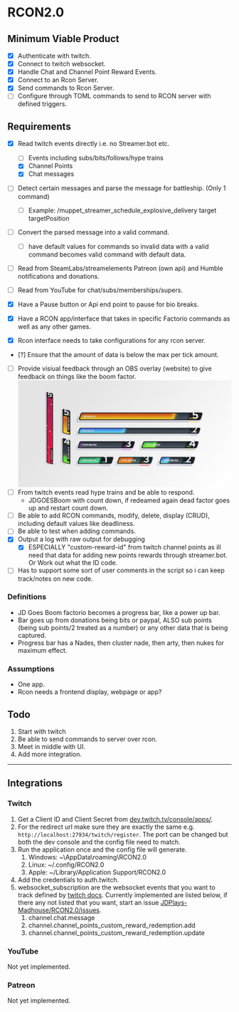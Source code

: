 # RCON2.0

## Minimum Viable Product

- [x] Authenticate with twitch.
- [x] Connect to twitch websocket.
- [x] Handle Chat and Channel Point Reward Events.
- [x] Connect to an Rcon Server.
- [x] Send commands to Rcon Server.
- [ ] Configure through TOML commands to send to RCON server with defined triggers.

## Requirements

- [x] Read twitch events directly i.e. no Streamer.bot etc.
  - [ ] Events including subs/bits/follows/hype trains
  - [x] Channel Points
  - [x] Chat messages
- [ ] Detect certain messages and parse the message for battleship. (Only 1 command)
  - [ ] Example: /muppet_streamer_schedule_explosive_delivery target targetPosition
- [ ] Convert the parsed message into a valid command.
  - [ ] have default values for commands so invalid data with a valid command
        becomes valid command with default data.
- [ ] Read from SteamLabs/streamelements Patreon (own api) and Humble
      notifications and donations.
- [ ] Read from YouTube for chat/subs/memberships/supers.
- [x] Have a Pause button or Api end point to pause for bio breaks.

- [x] Have a RCON app/interface that takes in specific Factorio commands as well
      as any other games.
- [x] Rcon interface needs to take configurations for any rcon server.
- [?] Ensure that the amount of data is below the max per tick amount.

- [ ] Provide visiual feedback through an OBS overlay (website) to give feedback
      on things like the boom factor.
      ![Example of OBS overlay](./docs/Example_visual_feedback.png)
- [ ] From twitch events read hype trains and be able to respond.
  - JDGOESBoom with count down, if redeamed again dead factor goes up and
    restart count down.
- [ ] Be able to add RCON commands, modify, delete, display (CRUD), including
      default values like deadliness.
- [ ] Be able to test when adding commands.
- [x] Output a log with raw output for debugging
  - [x] ESPECIALLY "custom-reward-id" from twitch channel points as ill need
        that data for adding new points rewards through streamer.bot. Or Work
        out what the ID code.
- [ ] Has to support some sort of user comments in the script so i can keep
      track/notes on new code.

### Definitions

- JD Goes Boom factorio becomes a progress bar, like a power up bar.
- Bar goes up from donations being bits or paypal, ALSO sub points (being sub
  points/2 treated as a number) or any other data that is being captured.
- Progress bar has a Nades, then cluster nade, then arty, then nukes for maximum
  effect.

### Assumptions

- One app.
- Rcon needs a frontend display, webpage or app?

## Todo

1. Start with twitch
2. Be able to send commands to server over rcon.
3. Meet in middle with UI.
4. Add more integration.

-----

## Integrations

### Twitch

1. Get a Client ID and Client Secret from [dev.twitch.tv/console/apps/](https://dev.twitch.tv/console/apps/).
2. For the redirect url make sure they are exactly the same
    e.g. `http://localhost:27934/twitch/register`. The port can be changed but
    both the dev console and the config file need to match.
3. Run the application once and the config file will generate.
   1. Windows: ~\AppData\roaming\RCON2.0
   2. Linux: ~/.config/RCON2.0
   3. Apple: ~/Library/Application Support/RCON2.0
4. Add the credentials to auth.twitch.
5. websocket_subscription are the websocket events that you want to track
  defined by
  [twitch docs](https://dev.twitch.tv/docs/eventsub/eventsub-subscription-types/).
  Currently implemented are listed below, if there any not listed that you
  want, start an issue
  [JDPlays-Madhouse/RCON2.0/issues](https://github.com/JDPlays-Madhouse/RCON2.0/issues).
   1. channel.chat.message
   2. channel.channel_points_custom_reward_redemption.add
   3. channel.channel_points_custom_reward_redemption.update

### YouTube

Not yet implemented.

### Patreon

Not yet implemented.

